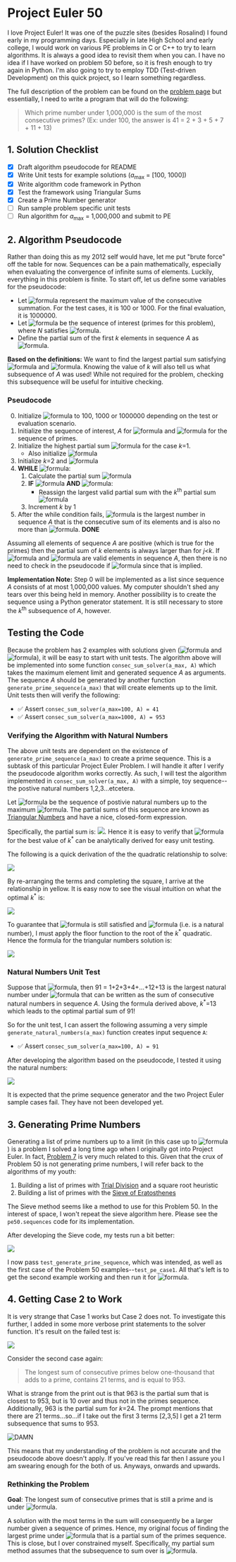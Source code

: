 # Project Euler 50
I love Project Euler! It was one of the puzzle sites (besides Rosalind) I found early in my programming days. Especially in late High School and early college, I would work on various PE problems in C or C++ to try to learn algorithms. It is always a good idea to revisit them when you can. I have no idea if I have worked on problem 50 before, so it is fresh enough to try again in Python. I'm also going to try to employ TDD (Test-driven Development) on this quick project, so I learn something regardless.

The full description of the problem can be found on the [problem page](https://projecteuler.net/problem=50) but essentially, I need to write a program that will do the following:

> Which prime number under 1,000,000 is the sum of the most consecutive primes? (Ex: under 100, the answer is 41 = 2 + 3 + 5 + 7 + 11 + 13) 

## 1. Solution Checklist
- [x] Draft algorithm pseudocode for README
- [x] Write Unit tests for example solutions (*a*<sub>max</sub> = [100, 1000])
- [x] Write algorithm code framework in Python 
- [x] Test the framework using Triangular Sums 
- [x] Create a Prime Number generator
- [ ] Run sample problem specific unit tests
- [ ] Run algorithm for *a*<sub>max</sub> = 1,000,000 and submit to PE

## 2. Algorithm Pseudocode
Rather than doing this as my 2012 self would have, let me put "brute force" off the table for now. Sequences can be a pain mathematically, especially when evaluating the convergence of infinite sums of elements. Luckily, everything in this problem is finite. To start off, let us define some variables for the pseudocode:

- Let ![formula](https://render.githubusercontent.com/render/math?math=a_{max}) represent the maximum value of the consecutive summation. For the test cases, it is 100 or 1000. For the final evaluation, it is 1000000.
- Let ![formula](https://render.githubusercontent.com/render/math?math=A=\\{a_i\\}_{i=1}^{N}) be the sequence of interest (primes for this problem), where *N* satisfies ![formula](https://render.githubusercontent.com/render/math?math=a_N%20\leq%20a_{max}).
- Define the partial sum of the first *k* elements in sequence *A* as ![formula](https://render.githubusercontent.com/render/math?math=s_k=\sum_{i=1}^k%20a_i). 
 
**Based on the definitions:** We want to find the largest partial sum satisfying ![formula](https://render.githubusercontent.com/render/math?math=s_k^*%20\leq%20a_{max}) and ![formula](https://render.githubusercontent.com/render/math?math=s_k^*%20\in%20A). Knowing the value of *k* will also tell us what subsequence of *A* was used! While not required for the problem, checking this subsequence will be useful for intuitive checking.

### Pseudocode

0. Initialize ![formula](https://render.githubusercontent.com/render/math?math=a_{max}) to 100, 1000 or 1000000 depending on the test or evaluation scenario.
1. Initialize the sequence of interest, *A* for ![formula](https://render.githubusercontent.com/render/math?math=i^*%20\in%20[1,2,...,N]) and ![formula](https://render.githubusercontent.com/render/math?math=a_1=2) for the sequence of primes.
2. Initialize the highest partial sum ![formula](https://render.githubusercontent.com/render/math?math=s^*=a_1) for the case *k*=1. 
    - Also initialize ![formula](https://render.githubusercontent.com/render/math?math=s_k=a_1)
3. Initialize *k*=2 and ![formula](https://render.githubusercontent.com/render/math?math=s_k=2)
4. **WHILE** ![formula](https://render.githubusercontent.com/render/math?math=s_k%20\leq%20a_{max}):
    1. Calculate the partial sum ![formula](https://render.githubusercontent.com/render/math?math=s_k)
    2. **IF** ![formula](https://render.githubusercontent.com/render/math?math=s_k%20\in%20A) **AND** ![formula](https://render.githubusercontent.com/render/math?math=s_k%20\leq%20a_{max}):
        - Reassign the largest valid partial sum with the *k*<sup>th</sup> partial sum ![formula](https://render.githubusercontent.com/render/math?math=s^*=s_k) 
    3. Increment *k* by 1
5. After the while condition fails, ![formula](https://render.githubusercontent.com/render/math?math=s^*) is the largest number in sequence *A* that is the consecutive sum of its elements and is also no more than ![formula](https://render.githubusercontent.com/render/math?math=a_{max}). **DONE**

Assuming all elements of sequence *A* are positive (which is true for the primes) then the partial sum of *k* elements is always larger than for *j<k*. If ![formula](https://render.githubusercontent.com/render/math?math=s_k) and ![formula](https://render.githubusercontent.com/render/math?math=s^*=s_j) are valid elements in sequence *A*, then there is no need to check in the pseudocode if ![formula](https://render.githubusercontent.com/render/math?math=s_k%20\gt%20s^*) since that is implied.

**Implementation Note:** Step 0 will be implemented as a list since sequence *A* consists of at most 1,000,000 values. My computer shouldn't shed any tears over this being held in memory. Another possibility is to create the sequence using a Python generator statement. It is still necessary to store the *k*<sup>th</sup> subsequence of *A*, however.

## Testing the Code
Because the problem has 2 examples with solutions given (![formula](https://render.githubusercontent.com/render/math?math=a_{max}=100) and ![formula](https://render.githubusercontent.com/render/math?math=a_{max}=1000)), it will be easy to start with unit tests. The algorithm above will be implemented into some function `consec_sum_solver(a_max, A)` which takes the maximum element limit and generated sequence *A* as arguments. The sequence *A* should be generated by another function `generate_prime_sequence(a_max)` that will create elements up to the limit. Unit tests then will verify the following:

- :white_check_mark: Assert `consec_sum_solver(a_max=100, A) = 41`
- :white_check_mark: Assert `consec_sum_solver(a_max=1000, A) = 953`

### Verifying the Algorithm with Natural Numbers
The above unit tests are dependent on the existence of `generate_prime_sequence(a_max)` to create a prime sequence. This is a subtask of this particular Project Euler Problem. I will handle it after I verify the pseudocode algorithm works correctly. As such, I will test the algorithm implemented in `consec_sum_solver(a_max, A)` with a simple, toy sequence--the postive natural numbers 1,2,3...etcetera.

Let ![formula](https://render.githubusercontent.com/render/math?math=A=\\{i\\}_{i=1}^{a_max}) be the sequence of postivie natural numbers up to the maximum ![formula](https://render.githubusercontent.com/render/math?math=a_{max}). The partial sums of this sequence are known as [Triangular Numbers](https://en.wikipedia.org/wiki/Triangular_number) and have a nice, closed-form expression.

Specifically, the partial sum is: ![](images/triangular_sum_small.jpg). Hence it is easy to verify that ![formula](https://render.githubusercontent.com/render/math?math=s^*%20\leq%20a_{max}) for the best value of *k*<sup>*</sup> can be analytically derived for easy unit testing.

The following is a quick derivation of the the quadratic relationship to solve:

![](images/completed_squares.jpg)

By re-arranging the terms and completing the square, I arrive at the relationship in yellow. It is easy now to see the visual intuition on what the optimal *k*<sup>*</sup> is:

![](images/optimal_k_region.jpg)

To guarantee that ![formula](https://render.githubusercontent.com/render/math?math=s^*%20\leq%20a_{max}) is still satisfied and ![formula](https://render.githubusercontent.com/render/math?math=s^*%20\in%20A) (i.e. is a natural number), I must apply the floor function to the root of the *k*<sup>*</sup> quadratic. Hence the formula for the triangular numbers solution is:

![](images/triangular_solution.jpg)

### Natural Numbers Unit Test
Suppose that ![formula](https://render.githubusercontent.com/render/math?math=a_{max}=100), then 91 = 1+2+3+4+...+12+13 is the largest natural number under ![formula](https://render.githubusercontent.com/render/math?math=a_{max}=100) that can be written as the sum of consecutive natural numbers in sequence *A*. Using the formula derived above, *k*<sup>*</sup>=13 which leads to the optimal partial sum of 91!

So for the unit test, I can assert the following assuming a very simple `generate_natural_numbers(a_max)` function creates input sequence `A`:

- :white_check_mark: Assert `consec_sum_solver(a_max=100, A) = 91`

After developing the algorithm based on the pseudocode, I tested it using the natural numbers:

![](images/pytest_algo_check.png)

It is expected that the prime sequence generator and the two Project Euler sample cases fail. They have not been developed yet. 

## 3. Generating Prime Numbers
Generating a list of prime numbers up to a limit (in this case up to ![formula](https://render.githubusercontent.com/render/math?math=a_{max})) is a problem I solved a long time ago when I originally got into Project Euler. In fact, [Problem 7](https://projecteuler.net/problem=7) is very much related to this. Given that the crux of Problem 50 is not generating prime numbers, I will refer back to the algorithms of my youth:

1. Building a list of primes with [Trial Division](https://en.wikipedia.org/wiki/Trial_division) and a square root heuristic
2. Building a list of primes with the [Sieve of Eratosthenes](https://en.wikipedia.org/wiki/Sieve_of_Eratosthenes)

The Sieve method seems like a method to use for this Problem 50. In the interest of space, I won't repeat the sieve algorithm here. Please see the `pe50.sequences` code for its implementation. 

After developing the Sieve code, my tests run a bit better:

![](images/pytest_sieve_check.png)

I now pass `test_generate_prime_sequence`, which was intended, as well as the first case of the Problem 50 examples--`test_pe_case1`. All that's left is to get the second example working and then run it for ![formula](https://render.githubusercontent.com/render/math?math=a_{max}=1000000).

## 4. Getting Case 2 to Work
It is very strange that Case 1 works but Case 2 does not. To investigate this further, I added in some more verbose print statements to the solver function. It's result on the failed test is:

![](images/debugging_case2.png)

Consider the second case again:

> The longest sum of consecutive primes below one-thousand that adds to a prime, contains 21 terms, and is equal to 953.

What is strange from the print out is that 963 is the partial sum that is closest to 953, but is 10 over and thus not in the primes sequence. Additionally, 963 is the partial sum for *k*=24. The prompt mentions that there are 21 terms...so...if I take out the first 3 terms [2,3,5] I get a 21 term subsequence that sums to 953. 

![DAMN](images/bamboozle.jpg)

This means that my understanding of the problem is not accurate and the pseudocode above doesn't apply. If you've read this far then I assure you I am swearing enough for the both of us. Anyways, onwards and upwards.

### Rethinking the Problem
**Goal**: The longest sum of consecutive primes that is still a prime and is under ![formula](https://render.githubusercontent.com/render/math?math=a_{max}). 

A solution with the most terms in the sum will consequently be a larger number given a sequence of primes. Hence, my original focus of finding the largest prime under ![formula](https://render.githubusercontent.com/render/math?math=a_{max}) that is a partial sum of the primes sequence. This is close, but I over constrained myself. Specifically, my partial sum method assumes that the subsequence to sum over is ![formula](https://render.githubusercontent.com/render/math?math=A_k=\\{a_i\\}_{i=1}^{k}%20\subset%20A).


